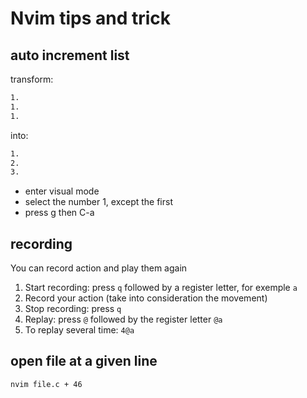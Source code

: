 
# Nvim tips and trick

## auto increment list

transform:

```bash
1. 
1. 
1. 
```
into:

```bash
1.
2.
3.
```
- enter visual mode 
- select the number 1, except the first
- press g then C-a

## recording

You can record action and play them again

1. Start recording: press `q` followed by a register letter, for exemple `a`
2. Record your action (take into consideration the movement)
3. Stop recording: press `q`
4. Replay: press `@` followed by the register letter `@a`
5. To replay several time: `4@a`

## open file at a given line

```bash
nvim file.c + 46
```
